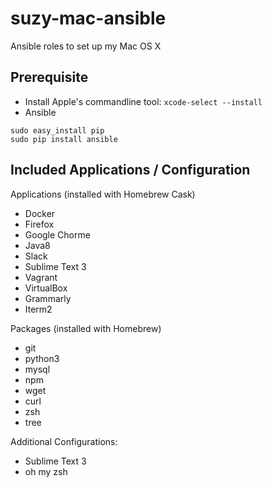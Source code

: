 # suzy-mac-ansible
Ansible roles to set up my Mac OS X

## Prerequisite

+ Install Apple's commandline tool: `xcode-select --install`
+ Ansible

```
sudo easy_install pip
sudo pip install ansible
```

## Included Applications / Configuration

Applications (installed with Homebrew Cask)
- Docker
- Firefox
- Google Chorme
- Java8
- Slack
- Sublime Text 3
- Vagrant
- VirtualBox
- Grammarly
- Iterm2

Packages (installed with Homebrew)
- git
- python3
- mysql
- npm
- wget
- curl
- zsh
- tree

Additional Configurations:
- Sublime Text 3
- oh my zsh

